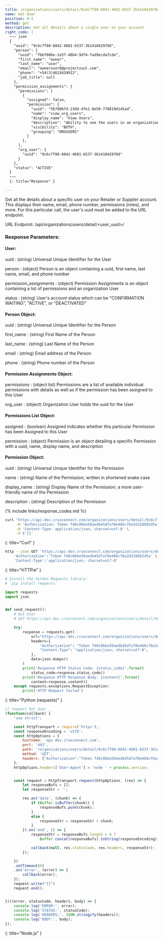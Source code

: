 ```yaml
---
title: /organizations/users/detail/9c6c7f88-6042-4601-b537-3b141842978d/
name: Get User
position: 0.5
method: get
description: Get all details about a single user on your account
right_code: |
  ~~~ json
  {
    "uuid": "9c6c7f88-6042-4601-b537-3b141842978d",
    "person": {
      "uuid": "fbbf086e-1e57-48b4-9df4-fad9ecda7cde",
      "first_name": "owner",
      "last_name": "user",
      "email": "owneruser8@projectzuul.com",
      "phone": "+54(3)4615639912",
      "job_title": null
    },
    "permission_assignments": {
      "permissions": [
        {
          "assigned": false,
          "permission": {
            "uuid": "5b7906fd-23dd-4fe1-8e50-778819d145ad",
            "name": "view_org_users",
            "display_name": "View Users",
            "description": "Ability to see the users in an organization",
            "visibility": "BOTH",
            "grouping": "ORGUSERS"
          }
        },
      ],
      "org_user": {
        "uuid": "9c6c7f88-6042-4601-b537-3b141842978d"
      }
    },
    "status": "ACTIVE"
  }
  ~~~
  {: title="Response" }

---
```

Get all the details about a specific user on your Retailer or Supplier account. This displays their name, email, phone number, permissions (roles), and more. For this particular call, the user's uuid must be added to the URL endpoint.

URL Endpoint: /api/organizations/users/detail/<user_uuid>/

### Response Parameters:

#### User:

uuid
: (string) Universal Unique Identifier for the User

person
: (object) Person is an object containing a uuid, first name, last name, email, and phone number

permission_assignments
: (object) Permission Assignments is an object containing a list of permissions and an organization User

status
: (string) User's account status which can be "CONFIRMATION WAITING", "ACTIVE", or "DEACTIVATED"

#### Person Object:

uuid
: (string) Universal Unique Identifier for the Person

first_name
: (string) First Name of the Person

last_name
: (string) Last Name of the Person

email
: (string) Email address of the Person

phone
: (string) Phone number of the Person

#### Permission Assignments Object:

permissions
: (object list) Permissions are a list of available individual permissions with details as well as if the permission has been assigned to this User

org_user
: (object) Organization User holds the uuid for the User

#### Permissions List Object:

assigned
: (boolean) Assigned indicates whether this particular Permission has been Assigned to this User

permission
: (object) Permission is an object detailing a specific Permission with a uuid, name, display name, and description

#### Permission Object:

uuid
: (string) Universal Unique Identifier for the Permission

name
: (string) Name of the Permission; written in shortened snake case

display_name
: (string) Display Name of the Permission; a more user-friendly name of the Permission

description
: (string) Description of the Permission

{% include links/response_codes.md %}


~~~ bash
curl "https://api-dev.cruxconnect.com/organizations/users/detail/9c6c7f88-6042-4601-b537-3b141842978d/" \
     -H 'Authorization: Token f48c0bbe50aedb45dfa70e466cf6e2d328092d5a' \
     -H 'Content-Type: application/json; charset=utf-8' \
     -d $'{}'

~~~
{: title="Curl" }

~~~ bash
http --json GET 'https://api-dev.cruxconnect.com/organizations/users/detail/9c6c7f88-6042-4601-b537-3b141842978d/' \
    'Authorization':'Token f48c0bbe50aedb45dfa70e466cf6e2d328092d5a' \
    'Content-Type':'application/json; charset=utf-8'


~~~
{: title="HTTPie" }

~~~ python
# Install the Python Requests library:
# `pip install requests`

import requests
import json


def send_request():
    # Get User
    # GET https://api-dev.cruxconnect.com/organizations/users/detail/9c6c7f88-6042-4601-b537-3b141842978d/

    try:
        response = requests.get(
            url="https://api-dev.cruxconnect.com/organizations/users/detail/9c6c7f88-6042-4601-b537-3b141842978d/",
            headers={
                "Authorization": "Token f48c0bbe50aedb45dfa70e466cf6e2d328092d5a",
                "Content-Type": "application/json; charset=utf-8",
            },
            data=json.dumps()
        )
        print('Response HTTP Status Code: {status_code}'.format(
            status_code=response.status_code))
        print('Response HTTP Response Body: {content}'.format(
            content=response.content))
    except requests.exceptions.RequestException:
        print('HTTP Request failed')

~~~
{: title="Python (requests)" }

~~~ javascript
// request Get User
(function(callback) {
    'use strict';

    const httpTransport = require('https');
    const responseEncoding = 'utf8';
    const httpOptions = {
        hostname: 'api-dev.cruxconnect.com',
        port: '443',
        path: '/organizations/users/detail/9c6c7f88-6042-4601-b537-3b141842978d/',
        method: 'GET',
        headers: {"Authorization":"Token f48c0bbe50aedb45dfa70e466cf6e2d328092d5a","Content-Type":"application/json; charset=utf-8"}
    };
    httpOptions.headers['User-Agent'] = 'node ' + process.version;


    const request = httpTransport.request(httpOptions, (res) => {
        let responseBufs = [];
        let responseStr = '';

        res.on('data', (chunk) => {
            if (Buffer.isBuffer(chunk)) {
                responseBufs.push(chunk);
            }
            else {
                responseStr = responseStr + chunk;
            }
        }).on('end', () => {
            responseStr = responseBufs.length > 0 ?
                Buffer.concat(responseBufs).toString(responseEncoding) : responseStr;

            callback(null, res.statusCode, res.headers, responseStr);
        });

    })
    .setTimeout(0)
    .on('error', (error) => {
        callback(error);
    });
    request.write("{}")
    request.end();


})((error, statusCode, headers, body) => {
    console.log('ERROR:', error);
    console.log('STATUS:', statusCode);
    console.log('HEADERS:', JSON.stringify(headers));
    console.log('BODY:', body);
});

~~~
{: title="Node.js" }
